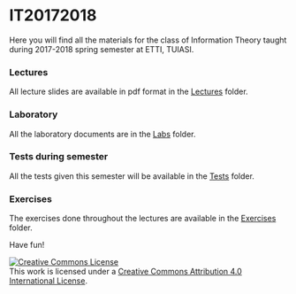 # IT20172018

Here you will find all the materials for the class of Information Theory taught during 2017-2018
spring semester at ETTI, TUIASI.

### Lectures

All lecture slides are available in pdf format in the [Lectures](Lectures) folder.

### Laboratory
 
All the laboratory documents are in the [Labs](Labs) folder.

### Tests during semester

All the tests given this semester will be available in the [Tests](Tests) folder.

### Exercises

The exercises done throughout the lectures are available in the [Exercises](Exercises) folder.

Have fun!

<a rel="license" href="http://creativecommons.org/licenses/by/4.0/"><img alt="Creative Commons License" style="border-width:0" src="https://i.creativecommons.org/l/by/4.0/88x31.png" /></a><br />This work is licensed under a <a rel="license" href="http://creativecommons.org/licenses/by/4.0/">Creative Commons Attribution 4.0 International License</a>.
